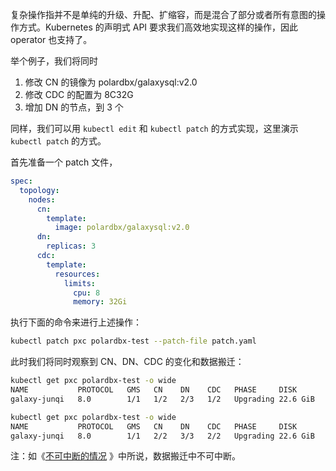 复杂操作指并不是单纯的升级、升配、扩缩容，而是混合了部分或者所有意图的操作方式。Kubernetes 的声明式 API 要求我们高效地实现这样的操作，因此 operator 也支持了。

举个例子，我们将同时

1. 修改 CN 的镜像为 polardbx/galaxysql:v2.0 
2. 修改 CDC 的配置为 8C32G
3. 增加 DN 的节点，到 3 个

同样，我们可以用 `kubectl edit` 和 `kubectl patch` 的方式实现，这里演示 `kubectl patch` 的方式。

首先准备一个 patch 文件，

```yaml
spec:
  topology:
    nodes:
      cn:
        template:
          image: polardbx/galaxysql:v2.0
      dn:
        replicas: 3
      cdc:
        template:
          resources:
            limits:
              cpu: 8
              memory: 32Gi
```

执行下面的命令来进行上述操作：

```bash
kubectl patch pxc polardbx-test --patch-file patch.yaml
```

此时我们将同时观察到 CN、DN、CDC 的变化和数据搬迁：

```bash
kubectl get pxc polardbx-test -o wide
NAME           PROTOCOL   GMS   CN    DN    CDC   PHASE     DISK       STAGE   					REBALANCE   VERSION                            AGE
galaxy-junqi   8.0        1/1   1/2   2/3   1/2   Upgrading 22.6 GiB                                8.0.3-PXC-5.4.13-20220418/8.0.18   35d
```

```bash
kubectl get pxc polardbx-test -o wide
NAME           PROTOCOL   GMS   CN    DN    CDC   PHASE     DISK       STAGE   					REBALANCE   VERSION                            AGE
galaxy-junqi   8.0        1/1   2/2   3/3   2/2   Upgrading 22.6 GiB   RebalanceWatch   50%         8.0.3-PXC-5.4.13-20220418/8.0.18   35d
```

注：如《[不可中断的情况](./7-rollback-exception.md) 》中所说，数据搬迁中不可中断。
